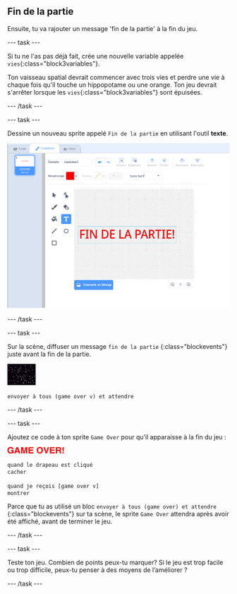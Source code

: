 ## Fin de la partie

Ensuite, tu va rajouter un message 'fin de la partie' à la fin du jeu.

\--- task \---

Si tu ne l'as pas déjà fait, crée une nouvelle variable appelée `vies`{:class="block3variables"}.

Ton vaisseau spatial devrait commencer avec trois vies et perdre une vie à chaque fois qu’il touche un hippopotame ou une orange. Ton jeu devrait s'arrêter lorsque les `vies`{:class="block3variables"} sont épuisées.

\--- /task \---

\--- task \---

Dessine un nouveau sprite appelé `Fin de la partie` en utilisant l'outil **texte**.

![capture d'écran](images/invaders-game-over.png)

\--- /task \---

\--- task \---

Sur la scène, diffuser un message `fin de la partie` {:class="blockevents"} juste avant la fin de la partie.

![sprite de gameover](images/stage-sprite.png)

```blocks3
envoyer à tous (game over v) et attendre
```

\--- /task \---

\--- task \---

Ajoutez ce code à ton sprite `Game Over` pour qu’il apparaisse à la fin du jeu :

![sprite de gameover](images/gameover-sprite.png)

```blocks3
quand le drapeau est cliqué
cacher

quand je reçois [game over v]
montrer
```

Parce que tu as utilisé un bloc `envoyer à tous (game over) et attendre` {:class="blockevents"} sur ta scène, le sprite `Game Over` attendra après avoir été affiché, avant de terminer le jeu.

\--- /task \---

\--- task \---

Teste ton jeu. Combien de points peux-tu marquer? Si le jeu est trop facile ou trop difficile, peux-tu penser à des moyens de l’améliorer ?

\--- /task \---